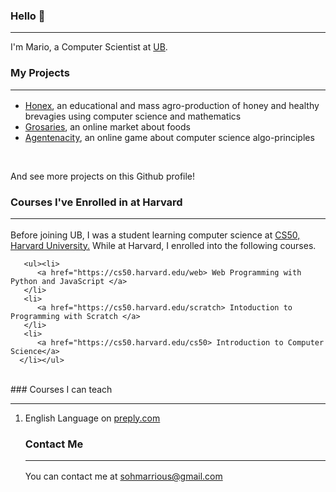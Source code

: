 ### Hello 👋
<hr style="border-collapse:collapse">
I'm Mario, a Computer Scientist at <a href="https://ubuea.cm">UB</a>.

### My Projects <hr>
<ul>
   <li><a href="https://honex.com">Honex</a><data>, an educational and mass agro-production of honey and 
   healthy brevagies using computer science and mathematics</data></li>
   <li><a href="https://grocery.com">Grosaries</a><data>, an online market about foods</data></li>
   <li><a href="https://agentcalcul.com">Agentenacity</a><data>, an online game about computer science algo-principles</data></li>   
</ul>
<br><p>And see more projects on this Github profile!</p>

### Courses I've Enrolled in at Harvard<hr>
<data>Before joining UB, I was a student learning computer science at
<a href="https://cs50.harvard.edu">CS50, Harvard University.</a> While at Harvard, I enrolled into the following courses.</data><p>

	   <ul><li>
	      <a href="https://cs50.harvard.edu/web> Web Programming with Python and JavaScript </a>
	   </li>
	   <li>
	      <a href="https://cs50.harvard.edu/scratch> Intoduction to Programming with Scratch </a>
	   </li>
	   <li>
	      <a href="https://cs50.harvard.edu/cs50> Introduction to Computer Science</a> 
	  </li></ul>
<br>
### Courses I can teach<hr>
<ol><li>English Language on <a href="https://preply.com/en/tutor/950645/?pref=MjQyODcyOA==&id=1659842056.173593">preply.com</a></li>

### Contact Me <hr>
<p>You can contact me at <a href="mailto:sohmarrious@gmail.com">sohmarrious@gmail.com</a></p>
